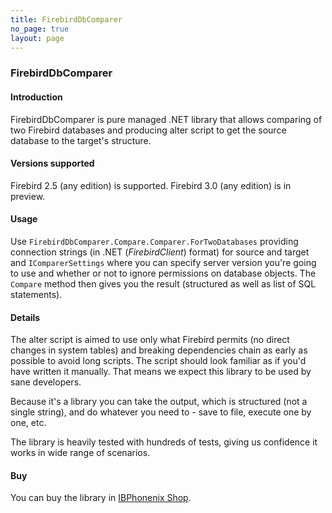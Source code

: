 ```yaml
---
title: FirebirdDbComparer
no_page: true
layout: page
---
```

### FirebirdDbComparer

#### Introduction

FirebirdDbComparer is pure managed .NET library that allows comparing of two Firebird databases and producing alter script to get the source database to the target's structure.

#### Versions supported

Firebird 2.5 (any edition) is supported. Firebird 3.0 (any edition) is in preview.

#### Usage

Use `FirebirdDbComparer.Compare.Comparer.ForTwoDatabases` providing connection strings (in .NET (_FirebirdClient_) format) for source and target and `IComparerSettings` where you can specify server version you're going to use and whether or not to ignore permissions on database objects. The `Compare` method then gives you the result (structured as well as list of SQL statements). 

#### Details

The alter script is aimed to use only what Firebird permits (no direct changes in system tables) and breaking dependencies chain as early as possible to avoid long scripts. The script should look familiar as if you'd have written it manually. That means we expect this library to be used by sane developers. 

Because it's a library you can take the output, which is structured (not a single string), and do whatever you need to - save to file, execute one by one, etc.

The library is heavily tested with hundreds of tests, giving us confidence it works in wide range of scenarios.

#### Buy

You can buy the library in [IBPhonenix Shop][1].

[1]: https://www.ibphoenix.com/shop/subcategory/42